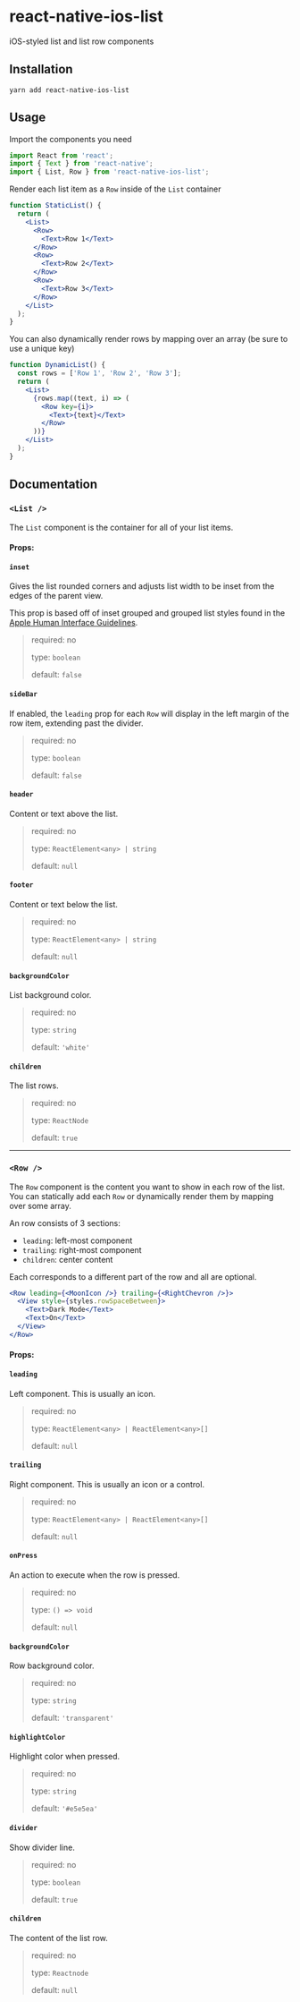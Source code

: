 # react-native-ios-list

iOS-styled list and list row components

## Installation

```console
yarn add react-native-ios-list
```

## Usage

Import the components you need

```jsx
import React from 'react';
import { Text } from 'react-native';
import { List, Row } from 'react-native-ios-list';
```

Render each list item as a `Row` inside of the `List` container

```jsx
function StaticList() {
  return (
    <List>
      <Row>
        <Text>Row 1</Text>
      </Row>
      <Row>
        <Text>Row 2</Text>
      </Row>
      <Row>
        <Text>Row 3</Text>
      </Row>
    </List>
  );
}
```

You can also dynamically render rows by mapping over an array (be sure to use a unique key)

```jsx
function DynamicList() {
  const rows = ['Row 1', 'Row 2', 'Row 3'];
  return (
    <List>
      {rows.map((text, i) => (
        <Row key={i}>
          <Text>{text}</Text>
        </Row>
      ))}
    </List>
  );
}
```

## Documentation

### `<List />`

The `List` component is the container for all of your list items.

#### Props:

#### `inset`

Gives the list rounded corners and adjusts list width to be inset from the edges of the parent view.

This prop is based off of inset grouped and grouped list styles found in the <a href="https://developer.apple.com/design/human-interface-guidelines/ios/views/tables/">Apple Human Interface Guidelines</a>.

> required: no
>
> type: `boolean`
>
> default: `false`

#### `sideBar`

If enabled, the `leading` prop for each `Row` will display in the left margin of the row item, extending past the divider.

> required: no
>
> type: `boolean`
>
> default: `false`

#### `header`

Content or text above the list.

> required: no
>
> type: `ReactElement<any> | string`
>
> default: `null`

#### `footer`

Content or text below the list.

> required: no
>
> type: `ReactElement<any> | string`
>
> default: `null`

#### `backgroundColor`

List background color.

> required: no
>
> type: `string`
>
> default: `'white'`

#### `children`

The list rows.

> required: no
>
> type: `ReactNode`
>
> default: `true`

---

### `<Row />`

The `Row` component is the content you want to show in each row of the list. You can statically add each `Row` or dynamically render them by mapping over some array.

An row consists of 3 sections:

- `leading`: left-most component
- `trailing`: right-most component
- `children`: center content

Each corresponds to a different part of the row and all are optional.

```jsx
<Row leading={<MoonIcon />} trailing={<RightChevron />}>
  <View style={styles.rowSpaceBetween}>
    <Text>Dark Mode</Text>
    <Text>On</Text>
  </View>
</Row>
```

#### Props:

#### `leading`

Left component. This is usually an icon.

> required: no
>
> type: `ReactElement<any> | ReactElement<any>[]`
>
> default: `null`

#### `trailing`

Right component. This is usually an icon or a control.

> required: no
>
> type: `ReactElement<any> | ReactElement<any>[]`
>
> default: `null`

#### `onPress`

An action to execute when the row is pressed.

> required: no
>
> type: `() => void`
>
> default: `null`

#### `backgroundColor`

Row background color.

> required: no
>
> type: `string`
>
> default: `'transparent'`

#### `highlightColor`

Highlight color when pressed.

> required: no
>
> type: `string`
>
> default: `'#e5e5ea'`

#### `divider`

Show divider line.

> required: no
>
> type: `boolean`
>
> default: `true`

#### `children`

The content of the list row.

> required: no
>
> type: `Reactnode`
>
> default: `null`
